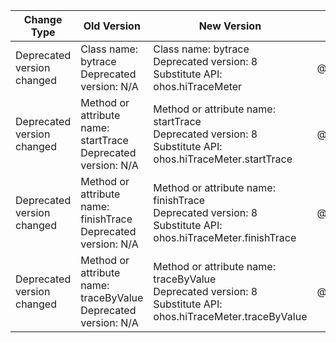 | Change Type | Old Version | New Version | d.ts File |
| ---- | ------ | ------ | -------- |
|Deprecated version changed|Class name: bytrace<br>Deprecated version: N/A|Class name: bytrace<br>Deprecated version: 8<br>Substitute API: ohos.hiTraceMeter  |@ohos.bytrace.d.ts|
|Deprecated version changed|Method or attribute name: startTrace<br>Deprecated version: N/A|Method or attribute name: startTrace<br>Deprecated version: 8<br>Substitute API: ohos.hiTraceMeter.startTrace   |@ohos.bytrace.d.ts|
|Deprecated version changed|Method or attribute name: finishTrace<br>Deprecated version: N/A|Method or attribute name: finishTrace<br>Deprecated version: 8<br>Substitute API: ohos.hiTraceMeter.finishTrace   |@ohos.bytrace.d.ts|
|Deprecated version changed|Method or attribute name: traceByValue<br>Deprecated version: N/A|Method or attribute name: traceByValue<br>Deprecated version: 8<br>Substitute API: ohos.hiTraceMeter.traceByValue   |@ohos.bytrace.d.ts|
